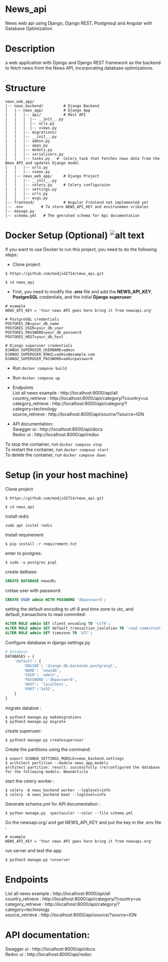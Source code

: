 # News_api
News web api using Django, Django REST, Postgresql and Angular with Database Optimization.
# Description
a web application with Django and Django REST framework as the backend to fetch
news from the News API, incorporating database optimizations.
# Structure
```
news_web_app/
|-- news_backend/         # Django Backend
|   |-- news_app/         # Django App
|   |   |-- api/          # Rest API
|   |   |  |-- __init__.py
|   |   |  |-- urls.py
|   |   |  |-- views.py
|   |   |-- migrations/
|   |   |-- __init__.py
|   |   |-- admin.py
|   |   |-- apps.py
|   |   |-- models.py
|   |   |-- serializers.py
|   |   |-- tasks.py   #  Celery task that fetches news data from the News API and updates Django model
|   |   |-- urls.py
|   |   |-- views.py
|   |-- news_web_app/     # Django Project
|   |   |-- __init__.py
|   |   |-- celery.py     # Celery configuraion
|   |   |-- settings.py
|   |   |-- urls.py
|   |   |-- wsgi.py
|-- frontend/             # Angular Frontend not implemented yet
|-- .env        # To store NEWS_API_KEY and environemen vribales
|-- manage.py
|-- schema.yml   # The genrated schema for Api documentation
```
# Docker Setup (Optional) ![alt text](https://camo.githubusercontent.com/fc8c91a1c1a2e8b4b0bf5f4ddbaec59d1f1159770294459ad8263b077fafb1bc/68747470733a2f2f736b696c6c69636f6e732e6465762f69636f6e733f693d646f636b6572)
If you want to use Docker to run this project, you need to do the following steps:<br>

- Clone project
```shell
$ https://github.com/madjid2714/news_api.git
```
```shell
$ cd news_api
```
- First, you need to modify the **.env** file and add the **NEWS_API_KEY**, **PostgreSQL** credentials, and the initial **Django superuser**:

```env
# example
NEWS_API_KEY = 'Your news API goes here bring it from newsapi.org'

# PostgreSQL credentials
POSTGRES_DB=your_db_name 
POSTGRES_USER=your_db_user
POSTGRES_PASSWORD=your_db_password
POSTGRES_HOST=your_db_host

# Django superuser credentials
DJANGO_SUPERUSER_USERNAME=admin
DJANGO_SUPERUSER_EMAIL=admin@example.com
DJANGO_SUPERUSER_PASSWORD=adminpassword
```
- Run ``docker compose build``
- Run ``docker compose up``
- Endpoints <br>
    List all news example : http://localhost:8000/api/all <br>
    country_retrieve  : http://localhost:8000/api/category/?country=us <br>
    category_retrieve  : http://localhost:8000/api/category/?category=technology <br>
    source_retrieve  : http://localhost:8000/api/source/?source=IGN <br>

- API documentation: <br>
    Swagger ui : http://localhost:8000/api/docs <br>
    Redoc ui : http://localhost:8000/api/redoc 

To stop the container, run ``docker compose stop`` <br>
To restart the container, run ``docker compose start`` <br>
To delete the container, run ``docker compose down`` <br>


# Setup (in your host machine)
Clone project
```shell
$ https://github.com/madjid2714/news_api.git
```
```shell
$ cd news_api
```
install redis 
```shell
sudo apt instal redis
```
Install requirement
```shell
$ pip install -r requirement.txt
```
enter to postgres:
```shell
$ sudo -u postgres psql
```
create datbase:
```sql
CREATE DATABASE newsdb;
```
cretae user with password:
```sql
CREATE USER admin WITH PASSWORD 'dbpassword';
```
setting the default encoding to utf-8 and time zone to utc, and default_transactions to read commited:

```sql
ALTER ROLE admin SET client_encoding TO 'utf8';
ALTER ROLE admin SET default_transaction_isolation TO 'read committed';
ALTER ROLE admin SET timezone TO 'UTC';
```
Configure database in django settings.py
```python
# Database
DATABASES = {
    'default': {
        'ENGINE': 'django.db.backends.postgresql',
        'NAME': 'newsdb',
        'USER': 'admin',
        'PASSWORD':'dbpassword',
        'HOST': 'localhost',
        'PORT':'5432',
    }
}
```
migrate databse :
```shell
$ python3 manage.py makemigrations
$ python3 manage.py migrate
```
create superuser:
```shell
$ python3 manage.py createsuperuser
```
Create the partitions using the command:
```shell
$ export DJANGO_SETTINGS_MODULE=news_backend.settings
$ architect partition --module news_app.models
architect partition: result: successfully (re)configured the database for the following models: NewsArticle 
```
start the celery worker :
```shell
$ celery -A news_backend worker --loglevel=info
$ celery -A news_backend beat --loglevel=info
```

Generate schema.yml  for API documentation :
```shell
$ python manage.py  spectacular --color --file schema.yml
```
Go the newsapi.org/ and get NEWS_API_KEY and put the key in the .env file :
```env
# example
NEWS_API_KEY = 'Your news API goes here bring it from newsapi.org'
```
run server and test the app:
```shell
$ python3 manage.py runserver
```

# Endpoints
List all news example : http://localhost:8000/api/all <br>
country_retrieve  : http://localhost:8000/api/category/?country=us <br>
category_retrieve  : http://localhost:8000/api/category/?category=technology <br>
source_retrieve  : http://localhost:8000/api/source/?source=IGN <br>

# API documentation:
Swagger ui : http://localhost:8000/api/docs <br>
Redoc ui : http://localhost:8000/api/redoc <br>

